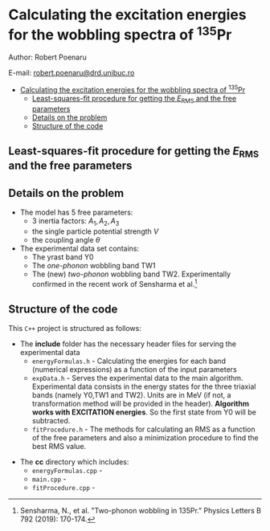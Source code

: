 # Calculating the excitation energies for the wobbling spectra of $^{135}$Pr

Author: Robert Poenaru

E-mail: robert.poenaru@drd.unibuc.ro

- [Calculating the excitation energies for the wobbling spectra of $^{135}$Pr](#calculating-the-excitation-energies-for-the-wobbling-spectra-of-mathsemanticsmrowmsupmrowmrowmn135mnmsupmrowannotation-encodingapplicationx-tex135annotationsemanticsmath135pr)
  - [Least-squares-fit procedure for getting the $E_\text{RMS}$ and the free parameters](#least-squares-fit-procedure-for-getting-the-mathsemanticsmrowmsubmiemimtextrmsmtextmsubmrowannotation-encodingapplicationx-texe_textrmsannotationsemanticsmatherms-and-the-free-parameters)
  - [Details on the problem](#details-on-the-problem)
  - [Structure of the code](#structure-of-the-code)

## Least-squares-fit procedure for getting the $E_\text{RMS}$ and the free parameters  

## Details on the problem

* The model has 5 free parameters: 
  * 3 inertia factors: $A_1,A_2,A_3$
  * the single particle potential strength $V$
  * the coupling angle $\theta$
* The experimental data set contains:
  * The yrast band Y0
  * The *one-phonon* wobbling band TW1
  * The (new) *two-phonon* wobbling band TW2. Experimentally confirmed in the recent work of Sensharma et al.[^1]

[^1]: Sensharma, N., et al. "Two-phonon wobbling in 135Pr." Physics Letters B 792 (2019): 170-174.

## Structure of the code

This `C++` project is structured as follows:

+ The **include** folder has the necessary header files for serving the experimental data 
  * `energyFormulas.h` - Calculating the energies for each band (numerical expressions) as a function of the input parameters 
  * `expData.h` - Serves the experimental data to the main algorithm. Experimental data consists in the energy states for the three triaxial bands (namely Y0,TW1 and TW2). Units are in MeV (if not, a transformation method will be provided in the header). **Algorithm works with EXCITATION energies**. So the first state from Y0 will be subtracted.
  * `fitProcedure.h` - The methods for calculating an RMS as a function of the free parameters and also a minimization procedure to find the best RMS value.
* The **cc** directory which includes:
  * `energyFormulas.cpp` - 
  * `main.cpp` - 
  * `fitProcedure.cpp` - 